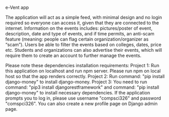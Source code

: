 e-Vent app

The application will act as a simple feed, with minimal design and no login required so everyone can access it, given that they are connected to the internet. Information on the events includes: pictures/poster of event, description, date and type of events, and if time permits, an anti-scam feature (meaning: people can flag certain organization/organizer as “scam”). 
Users be able to filter the events based on colleges, dates, price etc. Students and organizations can also advertise their events, which will require them to create an account to further manage the events.


Please note these dependencies installation requirements:
Project 1: Run this application on localhost and run npm server. Please run npm on local host so that the app renders correctly.
Project 2: Run command: "pip install django-money" to install django-money.
Project 3: You need to run command: "pip3 install djangorestframework" and command: "pip install django-money" to install necessary dependencies.
If the application prompts you to log in, please use username "compsci326" and password "comspci326". You can also create a new profile page on Django admin page.
